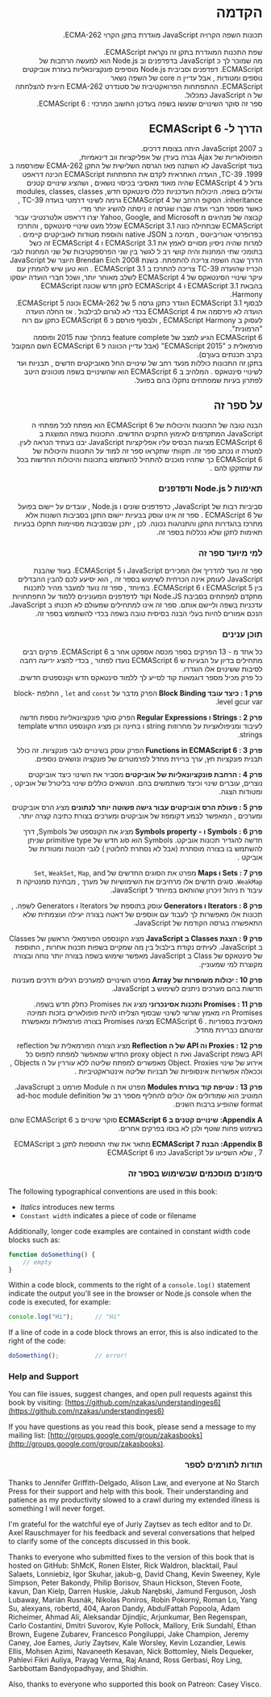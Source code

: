 <div dir="rtl">

# הקדמה

תכונות השפה הקרויה   JavaScript  מוגדרת בתקן הקרוי   ECMA-262.  
<BR/>
שפת התכנות המוגדרת בתקן זה נקראת  ECMAScript. <BR/>
מה שמוכר לך כ  JavaScript  בדפדפנים וב  Node.js הוא למעשה הרחבות  של   ECMAScript. 
דפדפנים וסביבית Node.js מוסיפים פונקציונאליות  בעזרת אוביקטים נוספים ומטודות , אבל עדיין  ה core של השפה נשאר  <BR/>
ECMAScript. 
ההתפתחות הפרואקטיבית של סטנדרט  ECMA-262  חיונית להצלחתה של ה    JavaScript  כמכלול. <BR/>
ספר זה סוקר השינויים שנעשו בשפה  בעדכון החשוב המרכזי  : ECMAScript 6. 


## הדרך ל-  ECMAScript 6

ב 2007  JavaScript  היתה בצומת דרכים.   
הפופולאריות של  Ajax גברה  בעידן של אפליקציות ווב דינאמיות,   
בעוד   JavaScript לא השתנה מאז הגרסה השלישית   של התקן  ECMA-262  שפורסמה ב  1999.
TC-39, הועדה האחראית לקדם את התפתחות      ECMAScript  הכינה דראפט  גדול ל      ECMAScript 4  שהיה מאוד מאסיבי בכיסוי נושאים , 
ושהציג שינויים קטנים וגדולים בשפה. 
היכולות העדכניות כללו  סינטאקס חדש,   modules, classes,  classes inheritance. 
הסקופ הרחב של    ECMAScript 4  גרמה לשינוי דרמטי בועדה   TC-39 ,  כאשר מספר חברי ועדה שברו  שגרסה זו ניסתה להשיג יותר מדי.  
קבוצה של מנהיגים  מ    Yahoo, Google, and Microsoft  יצרו  דראפט אלטרנטיבי  עבור    ECMAScript  שבתחילה כונה   ECMAScript 3.1 שכלל  מעט שינויי סינטאקס , והתרכז בפרופרטי אטריביוטס  , תמיכה ב    native JSON  והוספת מטודות לאוביקטים קיימים .
למרות שהיה ניסיון מסויים לאמץ  את   ECMAScript 3.1    ו   ECMAScript 4  זה כשל בתומכי שתי המחנות  והיה קושי רב ל לגשר בין  שני הפרספקטיבות של שני המחנות לגבי הדרך שבה השפה צריכה להתפתח. 
בשנת 2008   Brendan Eich  היוצר של JavaScript  הכריז  שהועדה   TC-39   צריכה להתרכז ב   ECMAScript 3.1 . 
הוא טען שיש להמתין עם עיקר שינויי הסינטאקס   של  ECMAScript 4  לשלב מאוחר יותר,   ושכל חברי הועדה יעסקו  בהבאת   ECMAScript 3.1  ו ECMAScript 4  לתקן חדש   שכונה ECMAScript Harmony.  
לבסוף  ECMAScript 3.1  הוגדר כתקן גרסה 5   של    ECMA-262  וכונה ECMAScript 5. הועדה  לא פירסמה את ECMAScript 4 בכדי לא לגרום לבילבול . 
אז החלה הועדה לעסוק   ב   ECMAScript Harmony , ולבסוף פורסם כ   ECMAScript 6  כתקן עם רוח  "הרמונית".  
ECMAScript 6  הגיע למצב של     feature complete  במהלך שנת 2015  ופוסמה פורמאלית כ   "ECMAScript 2015" (אבל עדיין הכוונה ל   ECMAScript 6 השם המקובל בקרב תכנתים בעוךם).  
בתקן זה התכונות  כוללות  מנעד רחב של שינויים  החל מאוביקטים חדשים   , תבניות  ועד לשינויי סינטאקס . 
המלהיב ב  ECMAScript 6   הוא שהשינויים  בשפה מוכוונים היטב  לפתרון בעיות שמפתחים נתקלו בהם בפועל.

 
## על ספר זה 
הבנה טובה  של התכונות והיכולות של   ECMAScript 6   הוא מפתח לכל מפתחי ה  JavaScript המתקדמים לאימוץ התקנים החדשים. 
התכונות בשפה המוצגת ב    ECMAScript 6  מציגות הבסיס  עליו אפליקציות   JavaScript   יבנו בעתיד הנראה לעין. 
 למטרה זו נכתב ספר זה.  תקוותי שתקראו ספר זה למוד על התכונות והיכולות  של  ECMAScript 6  כך שתהיו מוכנים  להתחיל להשתמש בתכונות והיכולות החדשות בכל עת שתזקקו להם . 

 
### תאימות ל  Node.js ודפדפנים 
סביביות רבות של   JavaScript,  כדפדפנים שונים  ו  Node.js , עובדים על יישום בפועל  של   ECMAScript 6 . 
ספר זה אינו עוסק בבעיות יישום התקן בסביבות השונות  אלא מתרכז בהגדרות התקן  והתנהגות נכונה. 
לכן , יתכן שבסביבות מסויימות תתקלו בבעיות תאימות לתקן שלא נכללות בספר זה. 
 
### למי מיועד ספר זה 

ספר זה נועד להדריך אלו המכירים  JavaScript  ו ECMAScript 5.  בעוד שהבנת JavaScript לעומק אינה הכרחית לשימוש בספר זה ,  הוא יסיעע לכם להבין ההבדלים בין   ECMAScript 5  ו ECMAScript 6. 
במיוחד , ספר זה נועד  למעבר  מהיר לתכנות מתקדם  למפתחים בסביבת   Node.JS וקוד לדפדפנים המעונינים ללמוד על התפתחויות  עדכניות  בשפה וליישם אותם. 
ספר זה אינו למתחילים שמעולם לא תכנתו ב  JavaScript. הנכם אמורים להיות בעלי הבנה בסיסית טובה  בשפה בכדי להשתמש  בספר זה. 
 
 
###  תוכן ענינים 

כל אחד מ - 13 הפרקים בספר מכסה  אספקט אחר  ב   ECMAScript 6.  פרקים רבים מתחילים בדיון על  הבעיות ש  ECMAScript 6 נועדו לפתור ,   בכדי להציג יריעה רחבה לסיבות  ששינוים אלו הוגדרו.   
כל פרק מכיל מספר דוגמאות קוד לסייע לך ללמוד סינטאקס חדש וקונספטים חדשים. 


<B>פרק  1 : כיצד עובד Block Binding </B>  הפרק מדבר על    `let` and `const` , החלפת block-level gcur  var. 

<B> פרק 2 : Strings ו Regular Expressions </B> הפרק סוקר פונקציונאליות נוספת חדשה לעיבוד ומניפולאציות על מחרוזות string ו בחינה  וכן מציג הקונספט החדש  template strings. 

 
<B> פרק 3 : Functions in ECMAScript 6 </B>  הפרק עוסק בשינויים לגבי פונקציות.   זה כולל  תבנית פונקציות חץ,  ערך ברירת מחדל לפרמטרים של פונקציה  ונושאים נוספים. 
  
<B>   פרק 4 :  הרחבת פונקציונאליות של אוביקטים   </B>  מסביר את השינוי כיצד אוביקטים נוצרים, עוברים שינוי וכיצד משתמשים בהם.  הנושאים כוללים שינוי בליטרל של אוביקט , ומטודות הצגה. 

<B>  פרק 5 : פעולת הרס אוביקטים  עבור גישה פשוטה יותר לנתונים </B>  מציג הרס אוביקטים ומערכים , המאפשר לבמע דקומפוז  של אוביקטים ומערכים בצורת כתיבה קצרה יותר. 

<B>  פרק 6 :  Symbols ו - Symbols property  </B>  מציג את הקונספט של Symbols, דרך חדשה להגדיר תכונות אוביקט. Symbols הוא סוג חדש של  primitive type שניתן להשתמש בו  בצורה מוסתרת (אבל לא נסתרת לחלוטין )  לגבי תכונות   ומטודות  של  אוביקט . 

<B>  פרק 7 : Sets ו Maps   </B>  מפרט את הסוגים החדשים  של   `Set`, `WeakSet`, `Map`, and `WeakMap`.  סוגים חדשים אלו מרחיבים את השימושיות של מערך  , מבחינת סמנטיקה ת עיבוד ת ניהול זיכרון שהותאם במיוחד ל  JavaScript. 
 
<B>  פרק 8 : Iterators ו Generators  </B>  עוסק בתוספת של   Iterators ו Generators  לשפה. , תכונות אלו מאפשרות לך לעבוד עם אוספים של דאטה  בצורה יעילה ועוצמתית  שלא התאפשרה בגרסה הקודמת של  JavaScript. 

<B> פרק 9 : הצגת   Classes ב JavaScript  </B>  מציג  הקונספט הפורמאלי הראשון  של  Classes ב JavaScript. לעיתים נקודת בילבול בין מה שמקיים בשפות  תכנות אחרות , התוספת של סינטאקס  של  Class ב JavaScript מאפשר שימוש בשפה בצורה יותר  נוחה ובצורה  מקוצרת  למי שמעוניין. 
 
<B> פרק 10 : יכולות משופרות של Array  </B>  מפרט השינויים  למערכים  רגילים ודרכים מענינות חדשות בהם מערכים  ניתנים לשימוש ב JavaScript.  

<B>  פרק 11 : Promises ותכנות אסינכרוני </B>  מציג את Promises כחלק חדש בשפה.   Promises היו מאמץ שורשי  לשינוי שבסוף הצליחו להיות פופולארים בזכות תמיכה מאסיבית בספריות .    ECMAScript 6  מציגה Promises בצורה פורמאלית ומאפשרת זמינותם כברירת מחדל. 

<B>  פרק 12 :  Proxies וה  API  של ה Reflection </B>  מציג הצורה הפורמאלית של  reflection API בשפת JavaScript ואת ה proxy object החדש שמאפשר למפתח  לתפוס כל אירוע  של שינוי Object. Proxies מאפשרים למפתח שליטה ללא עוררין על  ה Objects , וככאלה אפשרויות אינסופיות של תבניות שליטה אינטראקטיביות . 

<B>  פרק 13 : עטיפת קוד בעזרת Modules </B> מפרט את ה Module פורמט  ב JavaScrupt.  המוטיב הוא שמודולים אלו יכולים להחליף מספר רב של ad-hoc module definition format שהופיע ברבות השנים. 
 
<B> Appendix A:  שינויים קטנים ב  ECMAScript 6 </B>  סוקר שינויים ב  ECMAScript 6   שהם בשימוש פחות שוטף ולכן לא בוסו בפרקים אחרים. 

<B> Appendix B:  הבנת  ECMAScript 7  </B>  מתאר את שתי התוספות לתקן ב  ECMAScript 7 , שלא השפיעו על JavaScript כמו ECMAScript 6  




</div>



<div dir="rtl">

### סימונים מוסכמים שבשימוש בספר זה 

</div>



The following typographical conventions are used in this book:

* *Italics* introduces new terms
* `Constant width` indicates a piece of code or filename

Additionally, longer code examples are contained in constant width code blocks such as:

```js
function doSomething() {
    // empty
}
```

Within a code block, comments to the right of a `console.log()` statement indicate the output you'll see in the browser or Node.js console when the code is executed, for example:

```js
console.log("Hi");      // "Hi"
```

If a line of code in a code block throws an error, this is also indicated to the right of the code:

```js
doSomething();          // error!
```

### Help and Support

You can file issues, suggest changes, and open pull requests against this book by visiting: [https://github.com/nzakas/understandinges6](https://github.com/nzakas/understandinges6)

<!-- I would suggest leaving the note above out of the print version, since readers
won't be able to file issues on it. /JG -->

If you have questions as you read this book, please send a message to my mailing list: [http://groups.google.com/group/zakasbooks](http://groups.google.com/group/zakasbooks).



<div dir="rtl">

###  תודות לתורמים לספר 

</div>



Thanks to Jennifer Griffith-Delgado, Alison Law, and everyone at No Starch Press for their support and help with this book. Their understanding and patience as my productivity slowed to a crawl during my extended illness is something I will never forget.

I'm grateful for the watchful eye of Juriy Zaytsev as tech editor and to Dr. Axel Rauschmayer for his feedback and several conversations that helped to clarify some of the concepts discussed in this book.

Thanks to everyone who submitted fixes to the version of this book that is hosted on GitHub: ShMcK, Ronen Elster, Rick Waldron, blacktail, Paul Salaets, Lonniebiz, Igor Skuhar, jakub-g, David Chang, Kevin Sweeney, Kyle Simpson, Peter Bakondy, Philip Borisov, Shaun Hickson, Steven Foote, kavun, Dan Kielp, Darren Huskie, Jakub Narębski, Jamund Ferguson, Josh Lubaway, Marián Rusnák, Nikolas Poniros, Robin Pokorný, Roman Lo, Yang Su, alexyans, robertd, 404, Aaron Dandy, AbdulFattah Popoola, Adam Richeimer, Ahmad Ali, Aleksandar Djindjic, Arjunkumar, Ben Regenspan, Carlo Costantini, Dmitri Suvorov, Kyle Pollock, Mallory, Erik Sundahl, Ethan Brown, Eugene Zubarev, Francesco Pongiluppi, Jake Champion, Jeremy Caney, Joe Eames, Juriy Zaytsev, Kale Worsley, Kevin Lozandier, Lewis Ellis, Mohsen Azimi, Navaneeth Kesavan, Nick Bottomley, Niels Dequeker, Pahlevi Fikri Auliya, Prayag Verma, Raj Anand, Ross Gerbasi, Roy Ling, Sarbbottam Bandyopadhyay, and Shidhin.

Also, thanks to everyone who supported this book on Patreon: Casey Visco.



